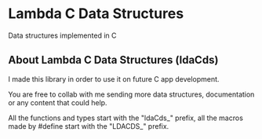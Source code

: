 # Lambda C Data Structures

Data structures implemented in C

## About Lambda C Data Structures (ldaCds)

I made this library in order to use it on future C app development.

You are free to collab with me sending more data structures, documentation or any content that could help.

All the functions and types start with the "ldaCds_" prefix, all the macros made by #define start with the "LDACDS_" prefix.